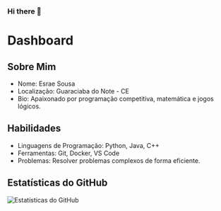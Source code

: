 ### Hi there 👋

<!--
**EsraelSousa/EsraelSousa** is a ✨ _special_ ✨ repository because its `README.md` (this file) appears on your GitHub profile.

Here are some ideas to get you started:

- 🔭 I’m currently working on ...
- 🌱 I’m currently learning ...
- 👯 I’m looking to collaborate on ...
- 🤔 I’m looking for help with ...
- 💬 Ask me about ...
- 📫 How to reach me: ...
- 😄 Pronouns: ...
- ⚡ Fun fact: ...
-->
# Dashboard

## Sobre Mim
- Nome: Esrae Sousa
- Localização: Guaraciaba do Note - CE
- Bio: Apaixonado por programação competitiva, matemática e jogos lógicos.

## Habilidades
- Linguagens de Programação: Python, Java, C++
- Ferramentas: Git, Docker, VS Code
- Problemas: Resolver problemas complexos de forma eficiente.
<!--
## Projetos Destacados
- Nome do Projeto 1: Descrição breve do projeto
- Nome do Projeto 2: Descrição breve do projeto
- Nome do Projeto 3: Descrição breve do projeto
-->
## Estatísticas do GitHub
![Estatísticas do GitHub](https://github-readme-stats.vercel.app/api?username=EsraelSousa&show_icons=true&count_private=true&hide=stars,issues)
